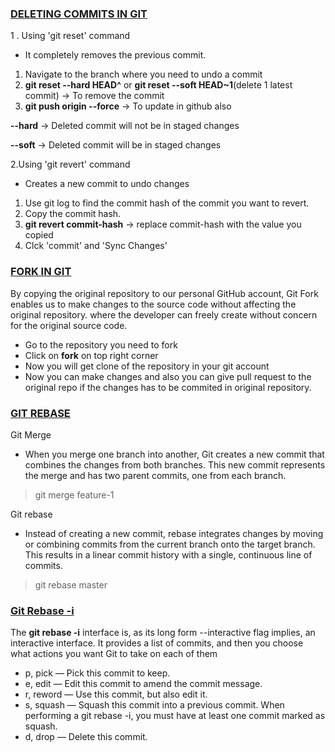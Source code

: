 ### <ins>DELETING COMMITS IN GIT

1 . Using 'git reset' command

- It completely removes the previous commit.

1. Navigate to the branch where you need to undo a commit
2. **git reset --hard HEAD^** or **git reset --soft HEAD~1**(delete 1 latest commit) -> To remove the commit
3. **git push origin <branch-name> --force** -> To update in github also

**--hard** -> Deleted commit will not be in staged changes

**--soft** -> Deleted commit will be in staged changes

2.Using 'git revert' command

- Creates a new commit to undo changes

1. Use git log to find the commit hash of the commit you want to revert.
2. Copy the commit hash.
3. **git revert commit-hash** -> replace commit-hash with the value you copied
4. Clck 'commit' and 'Sync Changes'

### <ins> FORK IN GIT

By copying the original repository to our personal GitHub account, Git Fork enables us to make changes to the source code without affecting the original repository. where the developer can freely create without concern for the original source code.

- Go to the repository you need to fork
- Click on **fork** on top right corner
- Now you will get clone of the repository in your git account
- Now you can make changes and also you can give pull request to the original repo if the changes has to be commited in original repository.

### <ins>GIT REBASE

Git Merge

- When you merge one branch into another, Git creates a new commit that combines the changes from both branches. This new commit represents the merge and has two parent commits, one from each branch.

> git merge feature-1

Git rebase

- Instead of creating a new commit, rebase integrates changes by moving or combining commits from the current branch onto the target branch. This results in a linear commit history with a single, continuous line of commits.

> git rebase master

### <ins>Git Rebase -i

The **git rebase -i** interface is, as its long form --interactive flag implies, an interactive interface. It provides a list of commits, and then you choose what actions you want Git to take on each of them

- p, pick — Pick this commit to keep.
- e, edit — Edit this commit to amend the commit message.
- r, reword — Use this commit, but also edit it.
- s, squash — Squash this commit into a previous commit. When performing a git rebase -i, you must have at least one commit marked as squash.
- d, drop — Delete this commit.
